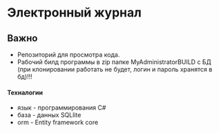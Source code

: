 # Электронный журнал

## Важно
- Репозиторий для просмотра кода.
- Рабочий билд программы в zip папке MyAdministratorBUILD c БД (при клонировании работать не будет, логин и пароль хранятся в бд)!!!

#### Техналогии
- язык - программирования C#
- база - данных SQLlite
- orm - Entity framework core
